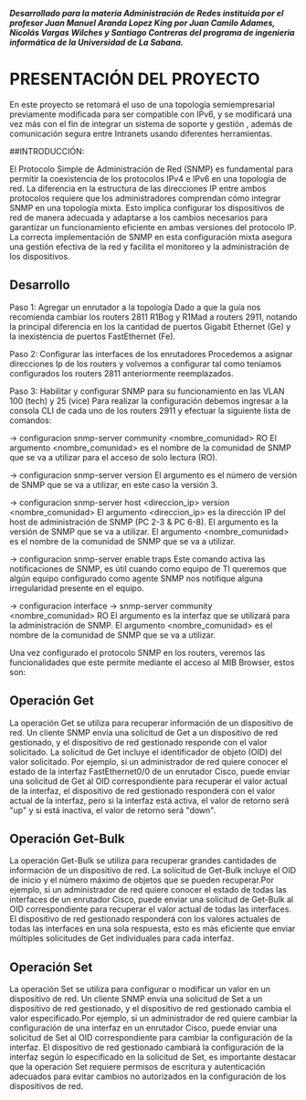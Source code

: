 ***Desarrollado para la materia Administración de Redes instituida por el profesor Juan Manuel Aranda Lopez King por Juan Camilo Adames, Nicolás Vargas Wilches y Santiago Contreras del programa de ingeniería informática de la Universidad de La Sabana.***

# PRESENTACIÓN DEL PROYECTO

En este proyecto se retomará el uso de una topología semiempresarial previamente modificada para ser compatible con IPv6, y se modificará una vez más con el fin de integrar un sistema de soporte y gestión , además de comunicación segura entre Intranets usando diferentes herramientas.

##INTRODUCCIÓN:

El Protocolo Simple de Administración de Red (SNMP) es fundamental para permitir la coexistencia de los protocolos IPv4 e IPv6 en una topología de red. La diferencia en la estructura de las direcciones IP entre ambos protocolos requiere que los administradores comprendan cómo integrar SNMP en una topología mixta. Esto implica configurar los dispositivos de red de manera adecuada y adaptarse a los cambios necesarios para garantizar un funcionamiento eficiente en ambas versiones del protocolo IP. La correcta implementación de SNMP en esta configuración mixta asegura una gestión efectiva de la red y facilita el monitoreo y la administración de los dispositivos.

## Desarrollo
Paso 1: Agregar un enrutador a la topología
Dado a que la guía nos recomienda cambiar los routers 2811 R1Bog y R1Mad a routers 2911, notando la principal diferencia en los la cantidad de puertos Gigabit Ethernet (Ge) y la inexistencia de puertos FastEthernet (Fe).

Paso 2: Configurar las interfaces de los enrutadores
Procedemos a asignar direcciones Ip de los routers y volvemos a configurar tal como teníamos configurados los routers 2811 anteriormente reemplazados.

Paso 3: Habilitar y configurar SNMP para su funcionamiento en las VLAN 100 (tech) y 25 (vice)
Para realizar la configuración debemos ingresar a la consola CLI de cada uno de los routers 2911 y efectuar la siguiente lista de comandos:

  -> configuracion snmp-server community <nombre_comunidad> RO
El argumento <nombre_comunidad> es el nombre de la comunidad de SNMP que se va a utilizar para el acceso de solo lectura (RO).

  -> configuracion snmp-server version <version>
El argumento <version> es el número de versión de SNMP que se va a utilizar, en este caso la versión 3.
  
  -> configuracion snmp-server host <direccion_ip> version <version> <nombre_comunidad>
El argumento <direccion_ip> es la dirección IP del host de administración de SNMP (PC 2-3 & PC 6-8). El argumento <version> es la versión de SNMP que se va a utilizar. El argumento <nombre_comunidad> es el nombre de la comunidad de SNMP que se va a utilizar.
  
  -> configuracion snmp-server enable traps
Este comando activa las notificaciones de SNMP, es útil cuando como equipo de TI queremos que algún equipo configurado como agente SNMP nos notifique alguna irregularidad presente en el equipo.
  
  -> configuracion interface <interface>
  -> snmp-server community <nombre_comunidad> RO
El argumento <interface> es la interfaz que se utilizará para la administración de SNMP. El argumento <nombre_comunidad> es el nombre de la comunidad de SNMP que se va a utilizar.
  
Una vez configurado el protocolo SNMP en los routers, veremos las funcionalidades que este permite mediante el acceso al MIB Browser, estos son:
  ## Operación Get
La operación Get se utiliza para recuperar información de un dispositivo de red. Un cliente SNMP envía una solicitud de Get a un dispositivo de red gestionado, y el dispositivo de red gestionado responde con el valor solicitado. La solicitud de Get incluye el identificador de objeto (OID) del valor solicitado. Por ejemplo, si un administrador de red quiere conocer el estado de la interfaz FastEthernet0/0 de un enrutador Cisco, puede enviar una solicitud de Get al OID correspondiente para recuperar el valor actual de la interfaz, el dispositivo de red gestionado responderá con el valor actual de la interfaz, pero si la interfaz está activa, el valor de retorno será "up" y si está inactiva, el valor de retorno será "down".

  ## Operación Get-Bulk
La operación Get-Bulk se utiliza para recuperar grandes cantidades de información de un dispositivo de red. La solicitud de Get-Bulk incluye el OID de inicio y el número máximo de objetos que se pueden recuperar.Por ejemplo, si un administrador de red quiere conocer el estado de todas las interfaces de 
un enrutador Cisco, puede enviar una solicitud de Get-Bulk al OID correspondiente para recuperar el valor actual de todas las interfaces.
El dispositivo de red gestionado responderá con los valores actuales de todas las interfaces en una sola respuesta, esto es más eficiente que enviar múltiples solicitudes de Get individuales para cada interfaz.

 ## Operación Set
La operación Set se utiliza para configurar o modificar un valor en un dispositivo de red. Un cliente SNMP envía una solicitud de Set a un dispositivo de red gestionado, y el dispositivo de red gestionado cambia el valor especificado.Por ejemplo, si un administrador de red quiere cambiar la configuración 
de una interfaz en un enrutador Cisco, puede enviar una solicitud de Set al OID correspondiente para cambiar la configuración de la interfaz.
El dispositivo de red gestionado cambiará la configuración de la interfaz según lo especificado en la solicitud de Set, es importante destacar que la operación Set requiere permisos de escritura y autenticación adecuados para evitar cambios no autorizados en la configuración de los dispositivos de red.
